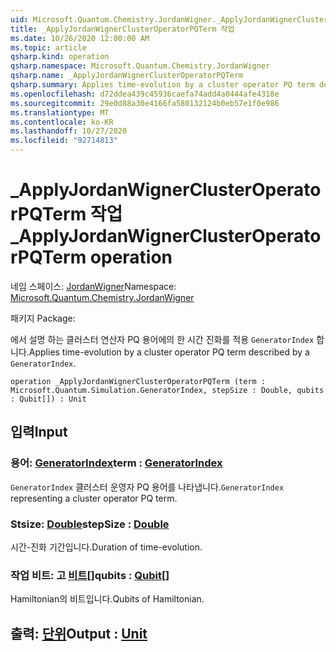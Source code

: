 ```yaml
---
uid: Microsoft.Quantum.Chemistry.JordanWigner._ApplyJordanWignerClusterOperatorPQTerm
title: _ApplyJordanWignerClusterOperatorPQTerm 작업
ms.date: 10/26/2020 12:00:00 AM
ms.topic: article
qsharp.kind: operation
qsharp.namespace: Microsoft.Quantum.Chemistry.JordanWigner
qsharp.name: _ApplyJordanWignerClusterOperatorPQTerm
qsharp.summary: Applies time-evolution by a cluster operator PQ term described by a `GeneratorIndex`.
ms.openlocfilehash: d72ddea439c45936caefa74add4a0444afe4318e
ms.sourcegitcommit: 29e0d88a30e4166fa580132124b0eb57e1f0e986
ms.translationtype: MT
ms.contentlocale: ko-KR
ms.lasthandoff: 10/27/2020
ms.locfileid: "92714813"
---
```

# <a name="_applyjordanwignerclusteroperatorpqterm-operation"></a><span data-ttu-id="9f807-102">_ApplyJordanWignerClusterOperatorPQTerm 작업</span><span class="sxs-lookup"><span data-stu-id="9f807-102">_ApplyJordanWignerClusterOperatorPQTerm operation</span></span>

<span data-ttu-id="9f807-103">네임 스페이스: [JordanWigner](xref:Microsoft.Quantum.Chemistry.JordanWigner)</span><span class="sxs-lookup"><span data-stu-id="9f807-103">Namespace: [Microsoft.Quantum.Chemistry.JordanWigner](xref:Microsoft.Quantum.Chemistry.JordanWigner)</span></span>

<span data-ttu-id="9f807-104">패키지 [](https://nuget.org/packages/)</span><span class="sxs-lookup"><span data-stu-id="9f807-104">Package: [](https://nuget.org/packages/)</span></span>


<span data-ttu-id="9f807-105">에서 설명 하는 클러스터 연산자 PQ 용어에의 한 시간 진화를 적용 `GeneratorIndex` 합니다.</span><span class="sxs-lookup"><span data-stu-id="9f807-105">Applies time-evolution by a cluster operator PQ term described by a `GeneratorIndex`.</span></span>

```qsharp
operation _ApplyJordanWignerClusterOperatorPQTerm (term : Microsoft.Quantum.Simulation.GeneratorIndex, stepSize : Double, qubits : Qubit[]) : Unit
```


## <a name="input"></a><span data-ttu-id="9f807-106">입력</span><span class="sxs-lookup"><span data-stu-id="9f807-106">Input</span></span>

### <a name="term--generatorindex"></a><span data-ttu-id="9f807-107">용어: [GeneratorIndex](xref:Microsoft.Quantum.Simulation.GeneratorIndex)</span><span class="sxs-lookup"><span data-stu-id="9f807-107">term : [GeneratorIndex](xref:Microsoft.Quantum.Simulation.GeneratorIndex)</span></span>

<span data-ttu-id="9f807-108">`GeneratorIndex` 클러스터 운영자 PQ 용어를 나타냅니다.</span><span class="sxs-lookup"><span data-stu-id="9f807-108">`GeneratorIndex` representing a cluster operator PQ term.</span></span>


### <a name="stepsize--double"></a><span data-ttu-id="9f807-109">Stsize: [Double](xref:microsoft.quantum.lang-ref.double)</span><span class="sxs-lookup"><span data-stu-id="9f807-109">stepSize : [Double](xref:microsoft.quantum.lang-ref.double)</span></span>

<span data-ttu-id="9f807-110">시간-진화 기간입니다.</span><span class="sxs-lookup"><span data-stu-id="9f807-110">Duration of time-evolution.</span></span>


### <a name="qubits--qubit"></a><span data-ttu-id="9f807-111">작업 비트: 고 [비트](xref:microsoft.quantum.lang-ref.qubit)[]</span><span class="sxs-lookup"><span data-stu-id="9f807-111">qubits : [Qubit](xref:microsoft.quantum.lang-ref.qubit)[]</span></span>

<span data-ttu-id="9f807-112">Hamiltonian의 비트입니다.</span><span class="sxs-lookup"><span data-stu-id="9f807-112">Qubits of Hamiltonian.</span></span>



## <a name="output--unit"></a><span data-ttu-id="9f807-113">출력: [단위](xref:microsoft.quantum.lang-ref.unit)</span><span class="sxs-lookup"><span data-stu-id="9f807-113">Output : [Unit](xref:microsoft.quantum.lang-ref.unit)</span></span>

